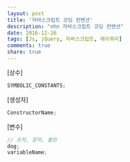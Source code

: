 ```yaml
---
layout: post
title: '자바스크립트 코딩 컨벤션'
description: "nhn 자바스크립트 코딩 컨벤션"
date: 2016-12-26
tags: [Js, jQuery, 자바스크립트, 제이쿼리]
comments: true
share: true
---
```


[상수]
```javascript
SYMBOLIC_CONSTANTS;
```
[생성자]
```javascript
ConstructorName;
```
[변수]
```javascript
// 숫자, 문자, 불린
dog;
variableName;
